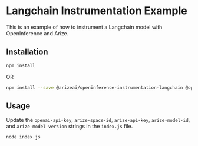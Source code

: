 # Langchain Instrumentation Example

This is an example of how to instrument a Langchain model with OpenInference and Arize.

## Installation

```bash
npm install
```

OR

```bash
npm install --save @arizeai/openinference-instrumentation-langchain @opentelemetry/sdk-trace-base @opentelemetry/sdk-trace-node @opentelemetry/resources @opentelemetry/exporter-trace-otlp-grpc @opentelemetry/api @grpc/grpc-js @langchain/core @langchain/openai
```

## Usage

Update the `openai-api-key`, `arize-space-id`, `arize-api-key`, `arize-model-id`, and `arize-model-version` strings in the `index.js` file.

```bash
node index.js
```
